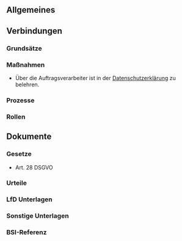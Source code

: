 ## Allgemeines

## Verbindungen

### Grundsätze

### Maßnahmen
- Über die Auftragsverarbeiter ist in der [Datenschutzerklärung](../Organisation/Datenschutzerklaerung.md) zu belehren.

### Prozesse

### Rollen

## Dokumente

### Gesetze
- Art. 28 DSGVO

### Urteile

### LfD Unterlagen

### Sonstige Unterlagen

### BSI-Referenz